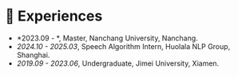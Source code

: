 
# 📖 Experiences
- *2023.09 - *, Master, Nanchang University, Nanchang.
- *2024.10 - 2025.03*, Speech Algorithm Intern, Huolala NLP Group, Shanghai.
- *2019.09 - 2023.06*, Undergraduate, Jimei University, Xiamen.
